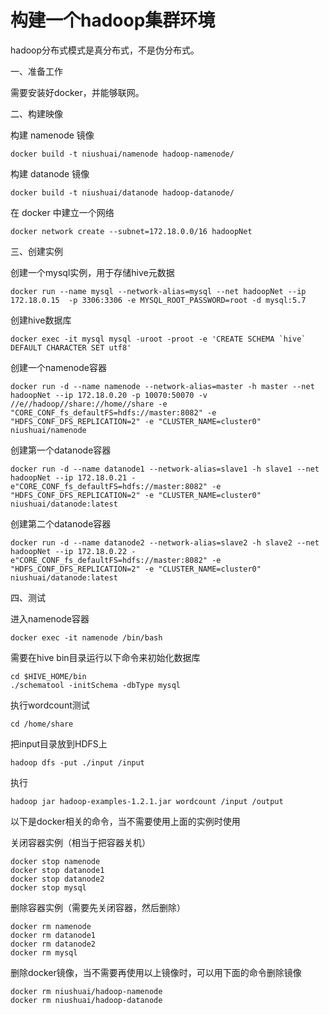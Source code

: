 
# 构建一个hadoop集群环境

hadoop分布式模式是真分布式，不是伪分布式。

一、准备工作

需要安装好docker，并能够联网。

二、构建映像

构建 namenode 镜像
```
docker build -t niushuai/namenode hadoop-namenode/
```
构建 datanode 镜像
```
docker build -t niushuai/datanode hadoop-datanode/
```
在 docker 中建立一个网络
```
docker network create --subnet=172.18.0.0/16 hadoopNet
```

三、创建实例

创建一个mysql实例，用于存储hive元数据
```
docker run --name mysql --network-alias=mysql --net hadoopNet --ip 172.18.0.15  -p 3306:3306 -e MYSQL_ROOT_PASSWORD=root -d mysql:5.7
```
创建hive数据库
```
docker exec -it mysql mysql -uroot -proot -e 'CREATE SCHEMA `hive` DEFAULT CHARACTER SET utf8'
```

创建一个namenode容器
```
docker run -d --name namenode --network-alias=master -h master --net hadoopNet --ip 172.18.0.20 -p 10070:50070 -v //e//hadoop//share://home//share -e "CORE_CONF_fs_defaultFS=hdfs://master:8082" -e "HDFS_CONF_DFS_REPLICATION=2" -e "CLUSTER_NAME=cluster0" niushuai/namenode
```

创建第一个datanode容器
```
docker run -d --name datanode1 --network-alias=slave1 -h slave1 --net hadoopNet --ip 172.18.0.21 -e"CORE_CONF_fs_defaultFS=hdfs://master:8082" -e "HDFS_CONF_DFS_REPLICATION=2" -e "CLUSTER_NAME=cluster0" niushuai/datanode:latest
```

创建第二个datanode容器
```
docker run -d --name datanode2 --network-alias=slave2 -h slave2 --net hadoopNet --ip 172.18.0.22 -e"CORE_CONF_fs_defaultFS=hdfs://master:8082" -e "HDFS_CONF_DFS_REPLICATION=2" -e "CLUSTER_NAME=cluster0" niushuai/datanode:latest
```

四、测试

进入namenode容器
```
docker exec -it namenode /bin/bash
```

需要在hive bin目录运行以下命令来初始化数据库
```
cd $HIVE_HOME/bin
./schematool -initSchema -dbType mysql
```

执行wordcount测试
```
cd /home/share
```
把input目录放到HDFS上
```
hadoop dfs -put ./input /input
```

执行
```
hadoop jar hadoop-examples-1.2.1.jar wordcount /input /output
```

以下是docker相关的命令，当不需要使用上面的实例时使用


关闭容器实例（相当于把容器关机）
```
docker stop namenode
docker stop datanode1
docker stop datanode2
docker stop mysql
```

删除容器实例（需要先关闭容器，然后删除）
```
docker rm namenode
docker rm datanode1
docker rm datanode2
docker rm mysql
```

删除docker镜像，当不需要再使用以上镜像时，可以用下面的命令删除镜像
```
docker rm niushuai/hadoop-namenode
docker rm niushuai/hadoop-datanode
```
